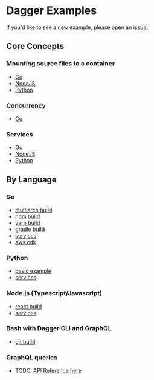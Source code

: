 # Dagger Examples

If you'd like to see a new example, please open an issue.

## Core Concepts

### Mounting source files to a container

- [Go](./go/db-service/main.go#L37)
- [NodeJS](./nodejs/db-service/build.js#L19)
- [Python](./python/db-service/pipeline.py#L28)

### Concurrency

- [Go](./go/multiarch-build/main.go#43)

### Services

- [Go](./go/db-service/main.go#L22)
- [NodeJS](./nodejs/db-service/build.js#L6)
- [Python](./python/db-service/pipeline.py#L10)

## By Language

### Go

- [multiarch build](./go/multiarch-build/)
- [npm build](./go/npm-build/)
- [yarn build](./go/yarn-build/)
- [gradle build](./go/gradle-build/)
- [services](./go/db-service/)
- [aws cdk](./go/aws-cdk/)

### Python

- [basic example](./python/basic-example/)
- [services](./python/db-service/)

### Node.js (Typescript/Javascript)

- [react build](./nodejs/react-build/)
- [services](./nodejs/db-service/)

### Bash with Dagger CLI and GraphQL

- [git build](./bash/git-build/)

### GraphQL queries

- TODO. [API Reference here](https://docs.dagger.io/api)
